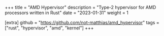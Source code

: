 +++
title = "AMD Hypervisor"
description = "Type-2 hypervisor for AMD processors written in Rust"
date = "2023-01-31"
weight = 1

[extra]
github = "https://github.com/not-matthias/amd_hypervisor"
tags = ["rust", "hypervisor", "amd", "kernel"]
+++
